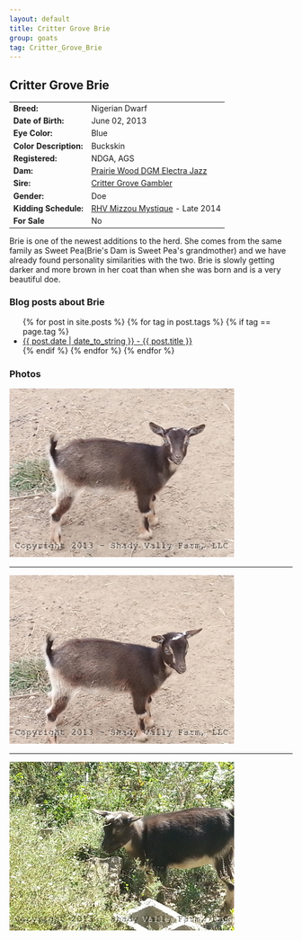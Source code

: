 ```yaml
---
layout: default
title: Critter Grove Brie
group: goats
tag: Critter_Grove_Brie
---
```


## Critter Grove Brie
| | |
|:---|:---
|**Breed:**|Nigerian Dwarf
|**Date of Birth:**|June 02, 2013
|**Eye Color:**|Blue
|**Color Description:**|Buckskin
|**Registered:**|NDGA, AGS
|**Dam:**|[Prairie Wood DGM Electra Jazz](http://www.crittergroveranch.com/does.html)
|**Sire:**|[Critter Grove Gambler](http://www.crittergroveranch.com/bucks.html)
|**Gender:**|Doe
|**Kidding Schedule:**|[RHV Mizzou Mystique](/goats/RHV_Mizzou_Mystique) - Late 2014
|**For Sale**|No

Brie is one of the newest additions to the herd. She comes from the same family
as Sweet Pea(Brie's Dam is Sweet Pea's grandmother) and we have already found 
personality similarities with the two.  Brie is slowly getting darker and more
brown in her coat than when she was born and is a very beautiful doe. 

### Blog posts about Brie

<ul>
  {% for post in site.posts %}
    {% for tag in post.tags %}
      {% if tag == page.tag %}
        <li><a href="{{ post.url }}">{{ post.date | date_to_string }} - {{ post.title }}</a></li>
      {% endif %}
    {% endfor %}
  {% endfor %}
</ul>

### Photos

<img src="/images/goats/Critter_Grove_Brie/1.jpg" alt="Image of Critter Grove Brie" class="pic"/>
<hr>

<img src="/images/goats/Critter_Grove_Brie/2.jpg" alt="Image of Critter Grove Brie" class="pic"/>
<hr>

<img src="/images/goats/Critter_Grove_Brie/3.jpg" alt="Image of Critter Grove Brie" class="pic"/>



